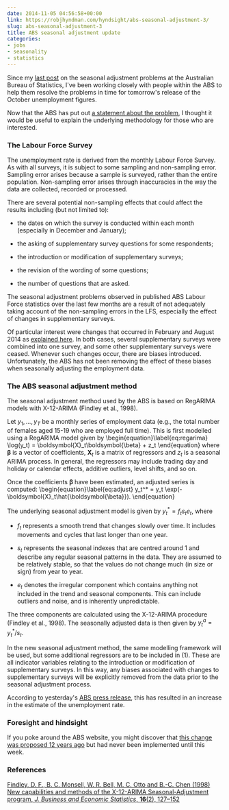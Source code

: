 ```yaml
---
date: 2014-11-05 04:56:58+00:00
link: https://robjhyndman.com/hyndsight/abs-seasonal-adjustment-3/
slug: abs-seasonal-adjustment-3
title: ABS seasonal adjustment update
categories:
- jobs
- seasonality
- statistics
---
```


Since my [last post](https://robjhyndman.com/hyndsight/abs-seasonal-adjustment-2) on the seasonal adjustment problems at the Australian Bureau of Statistics, I've been working closely with people within the ABS to help them resolve the problems in time for tomorrow's release of the October unemployment figures.

Now that the ABS has put out [a statement about the problem](http://www.abs.gov.au/websitedbs/D3310114.nsf/Home/Statement+on+the+Labour+Force+estimates), I thought it would be useful to explain the underlying methodology for those who are interested.<!-- more -->


### The Labour Force Survey


The unemployment rate is derived from the monthly Labour Force Survey. As with all surveys, it is subject to some sampling and non-sampling error. Sampling error arises because a sample is surveyed, rather than the entire population. Non-sampling error arises through inaccuracies in the way the data are collected, recorded or processed.

There are several potential non-sampling effects that could affect the results including (but not limited to):




  * the dates on which the survey is conducted within each month (especially in December and January);


  * the asking of supplementary survey questions for some respondents;


  * the introduction or modification of supplementary surveys;


  * the revision of the wording of some questions;


  * the number of questions that are asked.


The seasonal adjustment problems observed in published ABS Labour Force statistics over the last few months are a result of not adequately taking account of the non-sampling errors in the LFS, especially the effect of changes in supplementary surveys.

Of particular interest were changes that occurred in February and August 2014 as [explained here](http://www.abs.gov.au/AUSSTATS/abs@.nsf/Previousproducts/6202.0Main%20Features3Jan%202013?opendocument&tabname=Summary&prodno=6202.0&issue=Jan%202013&num=&view=). In both cases, several supplementary surveys were combined into one survey, and some other supplementary surveys were ceased. Whenever such changes occur, there are biases introduced. Unfortunately, the ABS has not been removing the effect of these biases when seasonally adjusting the employment data.


### The ABS seasonal adjustment method


The seasonal adjustment method used by the ABS is based on RegARIMA models with X-12-ARIMA (Findley et al., 1998).

Let $y_1,\dots,y_T$ be a monthly series of employment data (e.g., the total number of females aged 15-19 who are employed full time). This is first modelled using a RegARIMA model given by
\begin{equation}\label{eq:regarima}
\log(y_t) = \boldsymbol{X}_t\boldsymbol{\beta} + z_t
\end{equation}
where $\boldsymbol{\beta}$ is a vector of coefficients, $\boldsymbol{X}_t$ is a matrix of regressors and $z_t$ is a seasonal ARIMA process. In general, the regressors may include trading day and holiday or calendar effects, additive outliers, level shifts, and so on.

Once the coefficients $\boldsymbol{\beta}$ have been estimated, an adjusted series is computed:
\begin{equation}\label{eq:adjust}
y_t^* = y_t \exp(-\boldsymbol{X}_t\hat{\boldsymbol{\beta}}).
\end{equation}

The underlying seasonal adjustment model is given by $y_t^* = f_t s_t e_t$, where




  * $f_t$ represents a smooth trend that changes slowly over time. It includes movements and cycles that last longer than one year.


  * $s_t$ represents the seasonal indexes that are centred around 1 and describe any regular seasonal patterns in the data. They are assumed to be relatively stable, so that the values do not change much (in size or sign) from year to year.


  * $e_t$ denotes the irregular component which contains anything not included in the trend and seasonal components. This can include outliers and noise, and is inherently unpredictable.


The three components are calculated using the X-12-ARIMA procedure (Findley et al., 1998). The seasonally adjusted data is then given by $y_t^a = y_t^* / s_t$.

In the new seasonal adjustment method, the same modelling framework will be used, but some additional regressors are to be included in (1). These are all indicator variables relating to the introduction or modification of supplementary surveys. In this way, any biases associated with changes to supplementary surveys will be explicitly removed from the data prior to the seasonal adjustment process.

According to yesterday's [ABS press release](http://www.abs.gov.au/websitedbs/D3310114.nsf/Home/Statement+on+the+Labour+Force+estimates), this has resulted in an increase in the estimate of the unemployment rate.


### Foresight and hindsight


If you poke around the ABS website, you might discover that [this change was proposed 12 years ago](http://www.abs.gov.au//Ausstats/abs@.nsf/7d12b0f6763c78caca257061001cc588/753755a1062bbe0cca257130000af79b!OpenDocument) but had never been implemented until this week.


### References


[Findley, D. F., B. C. Monsell, W. R. Bell, M. C. Otto and B.-C. Chen (1998) New capabilities and methods of the X-12-ARIMA Seasonal-Adjustment program, _J. Business and Economic Statistics_, **16**(2), 127–152](http://www.jstor.org/stable/1392565)

